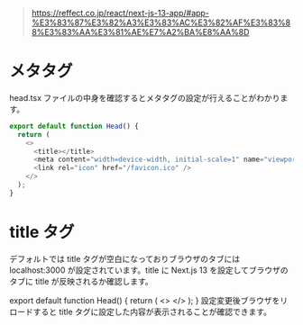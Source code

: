 
>https://reffect.co.jp/react/next-js-13-app/#app-%E3%83%87%E3%82%A3%E3%83%AC%E3%82%AF%E3%83%88%E3%83%AA%E3%81%AE%E7%A2%BA%E8%AA%8D
# メタタグ
head.tsx ファイルの中身を確認するとメタタグの設定が行えることがわかります。
```typescript
export default function Head() {
  return (
    <>
      <title></title>
      <meta content="width=device-width, initial-scale=1" name="viewport" />
      <link rel="icon" href="/favicon.ico" />
    </>
  );
}
```
# title タグ

デフォルトでは title タグが空白になっておりブラウザのタブには localhost:3000 が設定されています。title に Next.js 13 を設定してブラウザのタブに title が反映されるか確認します。

export default function Head() {
  return (
    <>
      <title>Next.js 13</title>
      <meta content="width=device-width, initial-scale=1" name="viewport" />
      <link rel="icon" href="/favicon.ico" />
    </>
  );
}
設定変更後ブラウザをリロードすると title タグに設定した内容が表示されることが確認できます。


